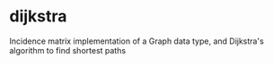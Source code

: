 # dijkstra
Incidence matrix implementation of a Graph data type, and Dijkstra's algorithm to find shortest paths
